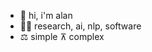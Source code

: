 - 👋 hi, i'm alan
- 👨‍💻 research, ai, nlp, software
- ⚖️ simple ⊼ complex

<!---
astrimbu/astrimbu is a ✨ special ✨ repository because its `README.md` (this file) appears on your GitHub profile.
You can click the Preview link to take a look at your changes.
--->
